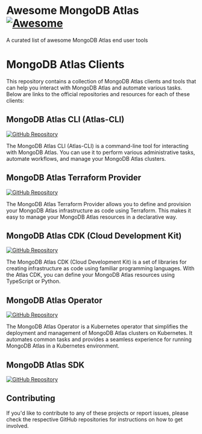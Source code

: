 # Awesome MongoDB Atlas [![Awesome](https://awesome.re/badge.svg)](https://awesome.re)

A curated list of awesome MongoDB Atlas end user tools

# MongoDB Atlas Clients

This repository contains a collection of MongoDB Atlas clients and tools that can help you interact with MongoDB Atlas and automate various tasks. Below are links to the official repositories and resources for each of these clients:

## MongoDB Atlas CLI (Atlas-CLI)

[![GitHub Repository](https://img.shields.io/badge/GitHub-Repository-brightgreen.svg)](https://github.com/mongodb/mongodb-atlas-cli)

The MongoDB Atlas CLI (Atlas-CLI) is a command-line tool for interacting with MongoDB Atlas. You can use it to perform various administrative tasks, automate workflows, and manage your MongoDB Atlas clusters.

## MongoDB Atlas Terraform Provider

[![GitHub Repository](https://img.shields.io/badge/GitHub-Repository-brightgreen.svg)](https://github.com/mongodb/terraform-provider-mongodbatlas)

The MongoDB Atlas Terraform Provider allows you to define and provision your MongoDB Atlas infrastructure as code using Terraform. This makes it easy to manage your MongoDB Atlas resources in a declarative way.

## MongoDB Atlas CDK (Cloud Development Kit)

[![GitHub Repository](https://img.shields.io/badge/GitHub-Repository-brightgreen.svg)](https://github.com/mongodb/mongodb-atlas-cdk)

The MongoDB Atlas CDK (Cloud Development Kit) is a set of libraries for creating infrastructure as code using familiar programming languages. With the Atlas CDK, you can define your MongoDB Atlas resources using TypeScript or Python.

## MongoDB Atlas Operator

[![GitHub Repository](https://img.shields.io/badge/GitHub-Repository-brightgreen.svg)](https://github.com/mongodb/mongodb-atlas-operator)

The MongoDB Atlas Operator is a Kubernetes operator that simplifies the deployment and management of MongoDB Atlas clusters on Kubernetes. It automates common tasks and provides a seamless experience for running MongoDB Atlas in a Kubernetes environment.

## MongoDB Atlas SDK

[![GitHub Repository](https://img.shields.io/badge/GitHub-Repository-brightgreen.svg)]( https://github.com/mongodb/atlas-sdk-go)


## Contributing

If you'd like to contribute to any of these projects or report issues, please check the respective GitHub repositories for instructions on how to get involved.

